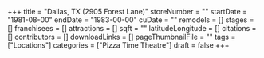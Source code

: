 +++
title = "Dallas, TX (2905 Forest Lane)"
storeNumber = ""
startDate = "1981-08-00"
endDate = "1983-00-00"
cuDate = ""
remodels = []
stages = []
franchisees = []
attractions = []
sqft = ""
latitudeLongitude = []
citations = []
contributors = []
downloadLinks = []
pageThumbnailFile = ""
tags = ["Locations"]
categories = ["Pizza Time Theatre"]
draft = false
+++

